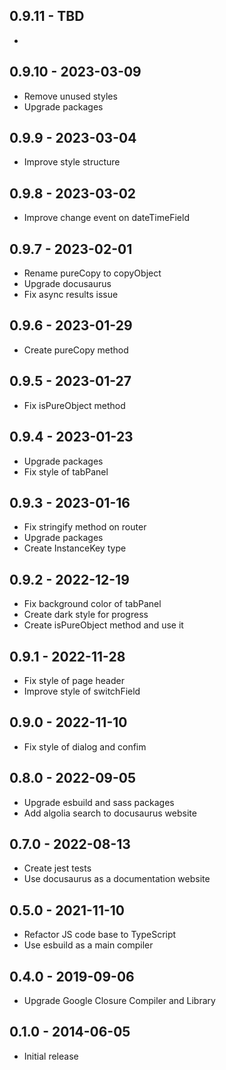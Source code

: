 ## 0.9.11 - TBD

* 

## 0.9.10 - 2023-03-09

* Remove unused styles
* Upgrade packages

## 0.9.9 - 2023-03-04

* Improve style structure

## 0.9.8 - 2023-03-02

* Improve change event on dateTimeField

## 0.9.7 - 2023-02-01

* Rename pureCopy to copyObject
* Upgrade docusaurus
* Fix async results issue

## 0.9.6 - 2023-01-29

* Create pureCopy method

## 0.9.5 - 2023-01-27

* Fix isPureObject method

## 0.9.4 - 2023-01-23

* Upgrade packages
* Fix style of tabPanel

## 0.9.3 - 2023-01-16

* Fix stringify method on router
* Upgrade packages
* Create InstanceKey type

## 0.9.2 - 2022-12-19

* Fix background color of tabPanel
* Create dark style for progress
* Create isPureObject method and use it

## 0.9.1 - 2022-11-28

* Fix style of page header
* Improve style of switchField

## 0.9.0 - 2022-11-10

* Fix style of dialog and confim

## 0.8.0 - 2022-09-05

* Upgrade esbuild and sass packages
* Add algolia search to docusaurus website

## 0.7.0 - 2022-08-13

* Create jest tests
* Use docusaurus as a documentation website

## 0.5.0 - 2021-11-10

* Refactor JS code base to TypeScript
* Use esbuild as a main compiler

## 0.4.0 - 2019-09-06

* Upgrade Google Closure Compiler and Library

## 0.1.0 - 2014-06-05

* Initial release
